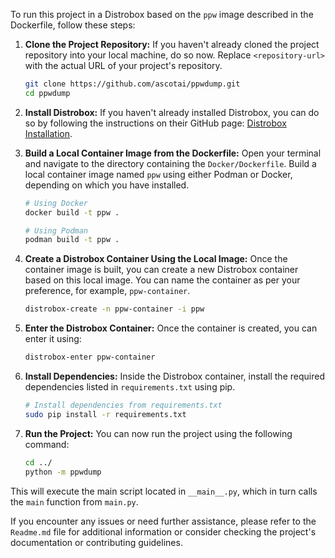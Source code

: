 To run this project in a Distrobox based on the `ppw` image described in the Dockerfile, follow these steps:

1. **Clone the Project Repository:**
   If you haven't already cloned the project repository into your local machine, do so now. Replace `<repository-url>` with the actual URL of your project's repository.

   ```bash
   git clone https://github.com/ascotai/ppwdump.git
   cd ppwdump
   ```

2. **Install Distrobox:**
   If you haven't already installed Distrobox, you can do so by following the instructions on their GitHub page: [Distrobox Installation](https://github.com/89luca89/distrobox#installation).

3. **Build a Local Container Image from the Dockerfile:**
   Open your terminal and navigate to the directory containing the `Docker/Dockerfile`. Build a local container image named `ppw` using either Podman or Docker, depending on which you have installed.

   ```bash
   # Using Docker
   docker build -t ppw .

   # Using Podman
   podman build -t ppw .
   ```

4. **Create a Distrobox Container Using the Local Image:**
   Once the container image is built, you can create a new Distrobox container based on this local image. You can name the container as per your preference, for example, `ppw-container`.

   ```bash
   distrobox-create -n ppw-container -i ppw
   ```

5. **Enter the Distrobox Container:**
   Once the container is created, you can enter it using:

   ```bash
   distrobox-enter ppw-container
   ```

6. **Install Dependencies:**
   Inside the Distrobox container, install the required dependencies listed in `requirements.txt` using pip.

   ```bash
   # Install dependencies from requirements.txt
   sudo pip install -r requirements.txt
   ```

7. **Run the Project:**
   You can now run the project using the following command:

   ```bash
   cd ../
   python -m ppwdump
   ```

This will execute the main script located in `__main__.py`, which in turn calls the `main` function from `main.py`.

If you encounter any issues or need further assistance, please refer to the `Readme.md` file for additional information or consider checking the project's documentation or contributing guidelines.